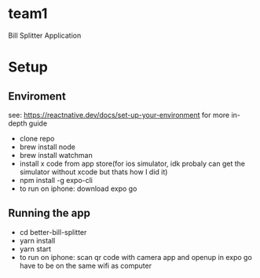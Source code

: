 # team1
Bill Splitter Application


# Setup 
## Enviroment
see: https://reactnative.dev/docs/set-up-your-environment for more in-depth guide
* clone repo
* brew install node
* brew install watchman
* install x code from app store(for ios simulator, idk probaly can get the simulator without xcode but thats how I did it)
* npm install -g expo-cli
* to run on iphone: download expo go
## Running the app
* cd better-bill-splitter
* yarn install 
* yarn start
* to run on iphone: scan qr code with camera app and openup in expo go have to be on the same wifi as computer
